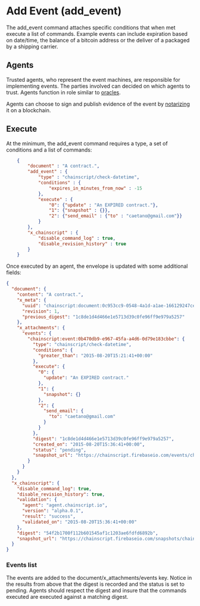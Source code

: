 # Add Event (add_event)

The add_event command attaches specific conditions that when met execute a list of commands.  Example events can include expiration based on date/time, the balance of a bitcoin address or the deliver of a packaged by a shipping carrier.  

## Agents
Trusted agents, who represent the event machines, are responsible for implementing events.  The parties involved can decided on which agents to trust.  Agents function in role similar to [oracles](https://github.com/orisi/wiki/wiki/Orisi-White-Paper).

Agents can choose to sign and publish evidence of the event by [notarizing](notarize.md) it on a blockchain.

## Execute

At the minimum, the add_event command requires a type, a set of conditions and a list of commands:

```JSON
	{
		"document" : "A contract.",
		"add_event" : {
			"type" : "chainscript/check-datetime",
			"conditions" : { 
				"expires_in_minutes_from_now" : -15
			},
			"execute" : {
				"0": {"update" : "An EXPIRED contract."},
				"1": {"snapshot" : {}},
				"2": {"send_email" : {"to" : "caetano@gmail.com"}}
			}
		},
		"x_chainscript" : {
			"disable_command_log" : true,
			"disable_revision_history" : true
		}
	}
```

Once executed by an agent, the envelope is updated with some additional fields:

```JSON
{
  "document": {
    "content": "A contract.",
    "x_meta": {
      "uuid": "chainscript:document:0c953cc9-0548-4a1d-a1ae-166129247ceb",
      "revision": 1,
      "previous_digest": "1c8de1d4d466e1e5713d39c0fe96ff9e979a5257"
    },
    "x_attachments": {
      "events": {
        "chainscript:event:0b470db9-e967-45fa-a4d6-0d79e183cbbe": {
          "type": "chainscript/check-datetime",
          "conditions": {
            "greater_than": "2015-08-20T15:21:41+00:00"
          },
          "execute": {
            "0": {
              "update": "An EXPIRED contract."
            },
            "1": {
              "snapshot": {}
            },
            "2": {
              "send_email": {
                "to": "caetano@gmail.com"
              }
            }
          },
          "digest": "1c8de1d4d466e1e5713d39c0fe96ff9e979a5257",
          "created_on": "2015-08-20T15:36:41+00:00",
          "status": "pending",
          "snapshot_url": "https://chainscript.firebaseio.com/events/chainscript-event-0b470db9-e967-45fa-a4d6-0d79e183cbbe.json"
        }
      }
    }
  },
  "x_chainscript": {
    "disable_command_log": true,
    "disable_revision_history": true,
    "validation": {
      "agent": "agent.chainscript.io",
      "version": "alpha.0.1",
      "result": "success",
      "validated_on": "2015-08-20T15:36:41+00:00"
    },
    "digest": "54f2b1700f112b601545af1c1203ae6fdfd6892b",
    "snapshot_url": "https://chainscript.firebaseio.com/snapshots/chainscript-document-0c953cc9-0548-4a1d-a1ae-166129247ceb.json"
  }
}
```

### Events list

The events are added to the document/x_attachments/events key.  Notice in the results from above that the digest is recorded and the status is set to pending.  Agents should respect the digest and insure that the commands executed are executed against a matching digest.






